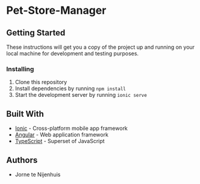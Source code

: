 # Pet-Store-Manager

## Getting Started

These instructions will get you a copy of the project up and running on your local machine for development and testing purposes.


### Installing

1. Clone this repository
2. Install dependencies by running `npm install`
3. Start the development server by running `ionic serve`

## Built With

- [Ionic](https://ionicframework.com/) - Cross-platform mobile app framework
- [Angular](https://angular.io/) - Web application framework
- [TypeScript](https://www.typescriptlang.org/) - Superset of JavaScript


## Authors

- Jorne te Nijenhuis 

